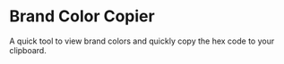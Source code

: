 # Brand Color Copier

A quick tool to view brand colors and quickly copy the hex code to your clipboard. 